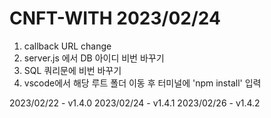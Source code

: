# CNFT-WITH 2023/02/24


1. callback URL change
2. server.js 에서 DB 아이디 비번 바꾸기
3. SQL 쿼리문에 비번 바꾸기
4. vscode에서 해당 루트 폴더 이동 후 터미널에 'npm install' 입력












2023/02/22 - v1.4.0
2023/02/24 - v1.4.1
2023/02/26 - v1.4.2
